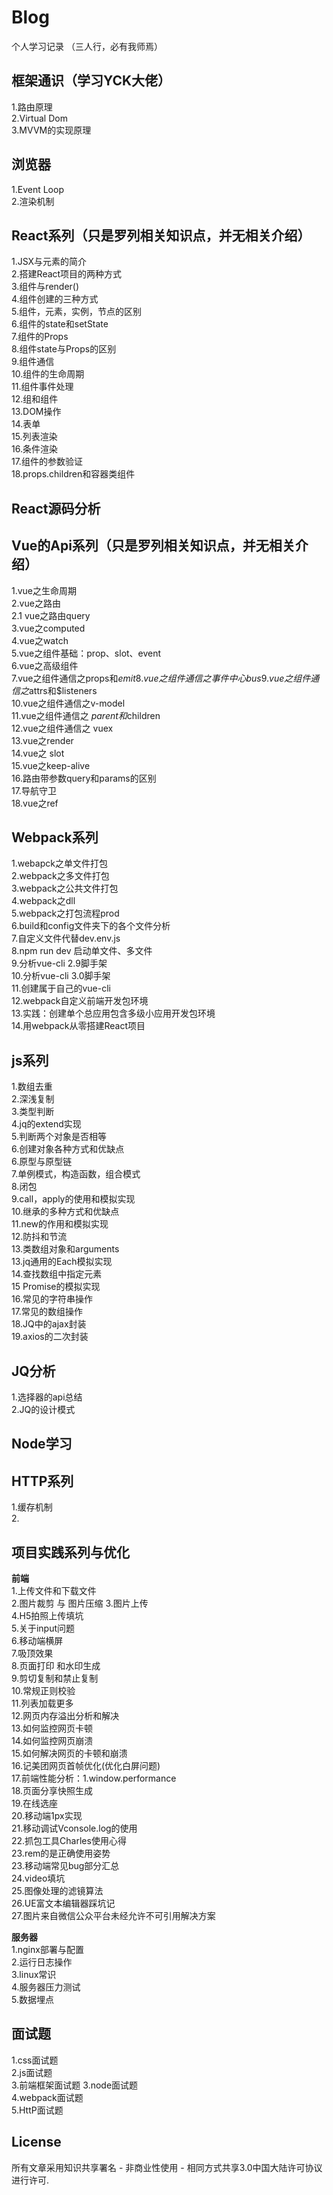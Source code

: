 # Blog

个人学习记录 （三人行，必有我师焉）

## 框架通识（学习YCK大佬）
1.路由原理         
2.Virtual Dom      
3.MVVM的实现原理
 
## 浏览器    
1.Event Loop     
2.渲染机制


## React系列（只是罗列相关知识点，并无相关介绍）       
1.JSX与元素的简介    
2.搭建React项目的两种方式    
3.组件与render()   
4.组件创建的三种方式    
5.组件，元素，实例，节点的区别    
6.组件的state和setState   
7.组件的Props    
8.组件state与Props的区别    
9.组件通信    
10.组件的生命周期      
11.组件事件处理   
12.组和组件     
13.DOM操作    
14.表单   
15.列表渲染   
16.条件渲染     
17.组件的参数验证      
18.props.children和容器类组件     

## React源码分析     


## Vue的Api系列（只是罗列相关知识点，并无相关介绍）           
1.vue之生命周期   
2.vue之路由        
2.1 vue之路由query        
3.vue之computed        
4.vue之watch           
5.vue之组件基础：prop、slot、event               
6.vue之高级组件        
7.vue之组件通信之props和$emit        
8.vue之组件通信之事件中心bus      
9.vue之组件通信之$attrs和$listeners     
10.vue之组件通信之v-model       
11.vue之组件通信之 $parent和$children       
12.vue之组件通信之 vuex       
13.vue之render      
14.vue之 slot      
15.vue之keep-alive          
16.路由带参数query和params的区别     
17.导航守卫       
18.vue之ref
 

## Webpack系列      
1.webapck之单文件打包        
2.webpack之多文件打包        
3.webpack之公共文件打包        
4.webpack之dll       
5.webpack之打包流程prod       
6.build和config文件夹下的各个文件分析        
7.自定义文件代替dev.env.js        
8.npm run dev 启动单文件、多文件      
9.分析vue-cli 2.9脚手架          
10.分析vue-cli 3.0脚手架                     
11.创建属于自己的vue-cli             
12.webpack自定义前端开发包环境                 
13.实践：创建单个总应用包含多级小应用开发包环境  
14.用webpack从零搭建React项目    


## js系列          
1.数组去重                    
2.深浅复制                 
3.类型判断          
4.jq的extend实现       
5.判断两个对象是否相等                   
6.创建对象各种方式和优缺点        
6.原型与原型链        
7.单例模式，构造函数，组合模式               
8.闭包          
9.call，apply的使用和模拟实现          
10.继承的多种方式和优缺点                  
11.new的作用和模拟实现                
12.防抖和节流                  
13.类数组对象和arguments          
13.jq通用的Each模拟实现                   
14.查找数组中指定元素              
15 Promise的模拟实现         
16.常见的字符串操作     
17.常见的数组操作      
18.JQ中的ajax封装     
19.axios的二次封装


## JQ分析      
1.选择器的api总结   
2.JQ的设计模式     

## Node学习     


## HTTP系列     
1.缓存机制   
2.





## 项目实践系列与优化      
**前端**      
1.上传文件和下载文件       
2.图片裁剪 与 图片压缩 
3.图片上传       
4.H5拍照上传填坑           
5.关于input问题           
6.移动端横屏         
7.吸顶效果      
8.页面打印 和水印生成              
9.剪切复制和禁止复制            
10.常规正则校验        
11.列表加载更多     
12.网页内存溢出分析和解决      
13.如何监控网页卡顿     
14.如何监控网页崩溃       
15.如何解决网页的卡顿和崩溃           
16.记美团网页首帧优化(优化白屏问题)            
17.前端性能分析：1.window.performance          
18.页面分享快照生成             
19.在线选座         
20.移动端1px实现            
21.移动调试Vconsole.log的使用      
22.抓包工具Charles使用心得        
23.rem的是正确使用姿势                    
23.移动端常见bug部分汇总             
24.video填坑      
25.图像处理的滤镜算法   
26.UE富文本编辑器踩坑记      
27.图片来自微信公众平台未经允许不可引用解决方案 

**服务器**           
1.nginx部署与配置    
2.运行日志操作      
3.linux常识       
4.服务器压力测试       
5.数据埋点   
 
##  面试题      
1.css面试题            
2.js面试题       
3.前端框架面试题
3.node面试题                 
4.webpack面试题       
5.HttP面试题    


## License
所有文章采用知识共享署名 - 非商业性使用 - 相同方式共享3.0中国大陆许可协议进行许可.
